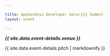 ```yaml
---

title: AppSecDays Developer Security Summit
layout: event

---
```


<!-- rebuild 13 -->

***{{ site.data.event-details.venue }}***

{{ site.data.event-details.pitch | markdownify }}



